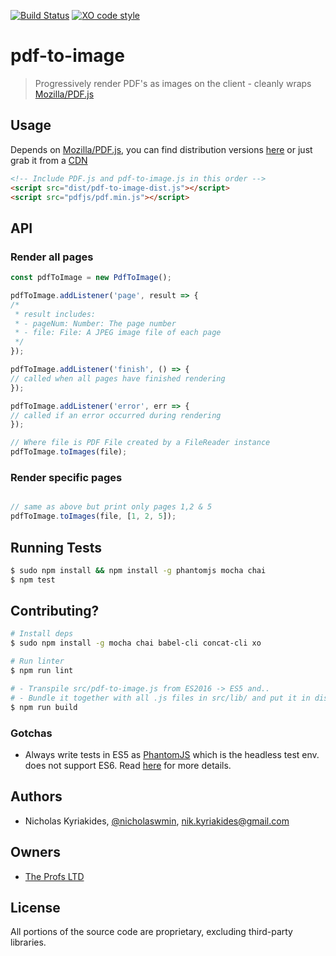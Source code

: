 [![Build Status](https://travis-ci.org/TheProfs/pdf-to-image.svg?branch=master)](https://travis-ci.org/TheProfs/pdf-to-image)
[![XO code style](https://img.shields.io/badge/code_style-XO-5ed9c7.svg)](https://github.com/sindresorhus/xo)

# pdf-to-image
> Progressively render PDF's as images on the client -
cleanly wraps [Mozilla/PDF.js][1]

## Usage

Depends on [Mozilla/PDF.js][1], you can find distribution versions [here][2]
or just grab it from a [CDN][3]

```html
<!-- Include PDF.js and pdf-to-image.js in this order -->
<script src="dist/pdf-to-image-dist.js"></script>
<script src="pdfjs/pdf.min.js"></script>
```

## API

### Render all pages

```javascript
const pdfToImage = new PdfToImage();

pdfToImage.addListener('page', result => {
/*
 * result includes:
 * - pageNum: Number: The page number
 * - file: File: A JPEG image file of each page
 */
});

pdfToImage.addListener('finish', () => {
// called when all pages have finished rendering
});

pdfToImage.addListener('error', err => {
// called if an error occurred during rendering
});

// Where file is PDF File created by a FileReader instance
pdfToImage.toImages(file);
```

### Render specific pages

```javascript

// same as above but print only pages 1,2 & 5
pdfToImage.toImages(file, [1, 2, 5]);
```

## Running Tests

```bash
$ sudo npm install && npm install -g phantomjs mocha chai
$ npm test
```


## Contributing?

```bash
# Install deps
$ sudo npm install -g mocha chai babel-cli concat-cli xo

# Run linter
$ npm run lint

# - Transpile src/pdf-to-image.js from ES2016 -> ES5 and..
# - Bundle it together with all .js files in src/lib/ and put it in dist/
$ npm run build
```

### Gotchas

- Always write tests in ES5 as [PhantomJS][4] which is the headless test env.
does not support ES6. Read [here][5] for more details.

## Authors

- Nicholas Kyriakides, [@nicholaswmin][6], <nik.kyriakides@gmail.com>

## Owners

- [The Profs LTD][7]

## License

All portions of the source code are proprietary,
excluding third-party libraries.


[1]: https://mozilla.github.io/pdf.js/
[2]: https://github.com/mozilla/pdfjs-dist
[3]: https://cdnjs.cloudflare.com/ajax/libs/pdf.js/1.8.428/pdf.min.js
[4]: http://phantomjs.org/
[5]: https://github.com/nathanboktae/mocha-phantomjs/issues/218
[6]: https://github.com/nicholaswmin
[7]: https://github.com/TheProfs
